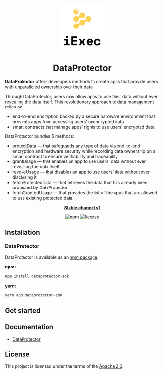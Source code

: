 <p align="center">
  <a href="https://iex.ec/" rel="noopener" target="_blank"><img width="150" src="./logo.jpg" alt="iExec logo"/></a>
</p>

<h1 align="center">DataProtector</h1>

**DataProtector** offers developers methods to create apps that provide users with unparalleled ownership over their data.

Through DataProtector, users may allow apps to use their data without ever revealing the data itself. This revolutionary approach to data management relies on:

- end-to-end encryption backed by a secure hardware environment that prevents apps from accessing users’ unencrypted data
- smart contracts that manage apps’ rights to use users’ encrypted data.

DataProtector bundles 5 methods:

- protectData — that safeguards any type of data via end-to-end encryption and hardware security while recording data ownership on a smart contract to ensure verifiability and traceability
- grantUsage — that enables an app to use users’ data without ever revealing the data itself
- revokeUsage — that disables an app to use users’ data without ever disclosing it
- fetchProtectedData — that retrieves the data that has already been protected by DataProtector
- fetchGrantedUsage — that provides the list of the apps that are allowed to use existing protected data.

<div align="center">

**[Stable channel v1](https://iex.ec/)**

[![npm](https://img.shields.io/npm/v/dataprotector-sdk)](https://www.npmjs.com/package/dataprotector-sdk) [![license](https://img.shields.io/badge/license-Apache%202-blue)](/LICENSE)

</div>

## Installation

### DataProtector

DataProtector is available as an [npm package](https://www.npmjs.com/package/dataprotector-sdk).

**npm:**

```sh
npm install dataprotector-sdk
```

**yarn:**

```sh
yarn add dataprotector-sdk
```

## Get started

[//]: # 'Add initialize code for getting started to use SDK'

## Documentation

[//]: # 'Add link to documentation gitbook when published'

- [DataProtector](#documentation)

## License

This project is licensed under the terms of the
[Apache 2.0](/LICENSE).
